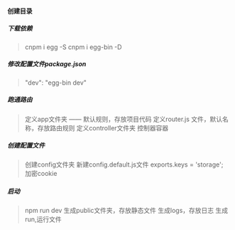 #### 创建目录

##### 下载依赖
> cnpm i egg -S
> cnpm i egg-bin -D

##### 修改配置文件package.json
> "dev": "egg-bin dev"

##### 跑通路由
> 定义app文件夹 —— 默认规则，存放项目代码
> 定义router.js 文件，默认名称，存放路由规则
> 定义controller文件夹 控制器容器

##### 创建配置文件
> 创建config文件夹
> 新建config.default.js文件
> exports.keys = 'storage'; 加密cookie

##### 启动
> npm run dev
> 生成public文件夹，存放静态文件
> 生成logs，存放日志
> 生成run,运行文件